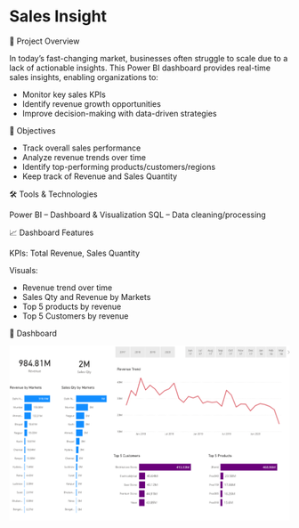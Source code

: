 
# Sales Insight

📌 Project Overview 

In today’s fast-changing market, businesses often struggle to scale due to a lack of actionable insights. This Power BI dashboard provides real-time sales insights, enabling organizations to:

- Monitor key sales KPIs
- Identify revenue growth opportunities
- Improve decision-making with data-driven strategies

🔹 Objectives

- Track overall sales performance
- Analyze revenue trends over time
- Identify top-performing products/customers/regions
- Keep track of Revenue and Sales Quantity

🛠 Tools & Technologies

Power BI – Dashboard & Visualization
SQL – Data cleaning/processing

📈 Dashboard Features

KPIs: Total Revenue, Sales Quantity

Visuals:
- Revenue trend over time
- Sales Qty and Revenue by Markets
- Top 5 products by revenue
- Top 5 Customers by revenue

📸 Dashboard

![Dashboard Screenshot](sales_insight.png)
